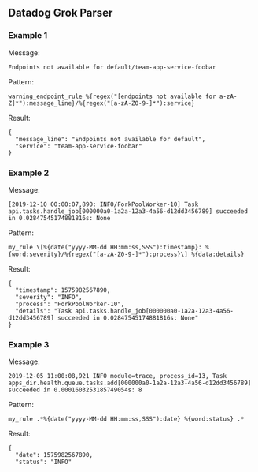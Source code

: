 ## Datadog Grok Parser

### Example 1

Message: 

```
Endpoints not available for default/team-app-service-foobar
```

Pattern:

```
warning_endpoint_rule %{regex("[endpoints not available for a-zA-Z]*"):message_line}/%{regex("[a-zA-Z0-9-]*"):service}
```

Result:

```
{
  "message_line": "Endpoints not available for default",
  "service": "team-app-service-foobar"
}
```

### Example 2

Message:

```
[2019-12-10 00:00:07,890: INFO/ForkPoolWorker-10] Task api.tasks.handle_job[000000a0-1a2a-12a3-4a56-d12dd3456789] succeeded in 0.02847545174881816s: None
```

Pattern:

```
my_rule \[%{date("yyyy-MM-dd HH:mm:ss,SSS"):timestamp}: %{word:severity}/%{regex("[a-zA-Z0-9-]*"):process}\] %{data:details}
```

Result:

```
{
  "timestamp": 1575982567890,
  "severity": "INFO",
  "process": "ForkPoolWorker-10",
  "details": "Task api.tasks.handle_job[000000a0-1a2a-12a3-4a56-d12dd3456789] succeeded in 0.02847545174881816s: None"
}
```

### Example 3

Message:

```
2019-12-05 11:00:08,921 INFO module=trace, process_id=13, Task apps_dir.health.queue.tasks.add[000000a0-1a2a-12a3-4a56-d12dd3456789] succeeded in 0.0001603253185749054s: 8
```

Pattern:

```
my_rule .*%{date("yyyy-MM-dd HH:mm:ss,SSS"):date} %{word:status} .*
```

Result:

```
{
  "date": 1575982567890,
  "status": "INFO" 
```
